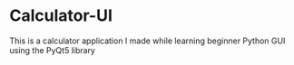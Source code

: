 # Calculator-UI
This is a calculator application I made while learning beginner Python GUI using the PyQt5 library
